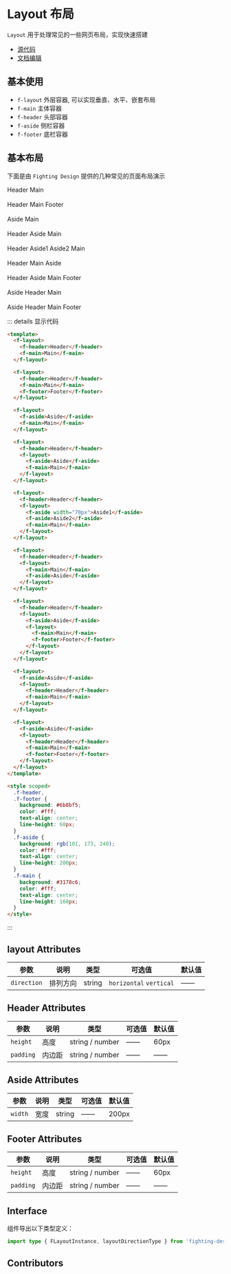 # Layout 布局

`Layout` 用于处理常见的一些网页布局，实现快速搭建

- [源代码](https://github.com/FightingDesign/fighting-design/tree/master/packages/fighting-design/layout)
- [文档编辑](https://github.com/FightingDesign/fighting-design/blob/master/docs/docs/components/layout.md)

## 基本使用

- `f-layout` 外层容器, 可以实现垂直、水平、嵌套布局
- `f-main` 主体容器
- `f-header` 头部容器
- `f-aside` 侧栏容器
- `f-footer` 底栏容器

## 基本布局

下面是由 `Fighting Design` 提供的几种常见的页面布局演示

<f-layout>
  <f-header>Header</f-header>
  <f-main>Main</f-main>
</f-layout>

<br />
<br />

<f-layout>
  <f-header>Header</f-header>
  <f-main>Main</f-main>
  <f-footer>Footer</f-footer>
</f-layout>

<br />
<br />

<f-layout>
  <f-aside>Aside</f-aside>
  <f-main>Main</f-main>
</f-layout>

<br />
<br />

<f-layout>
  <f-header>Header</f-header>
  <f-layout>
  <f-aside>Aside</f-aside>
  <f-main>Main</f-main>
</f-layout>
</f-layout>

<br />
<br />

<f-layout>
<f-header>Header</f-header>
<f-layout>
<f-aside width="70px">Aside1</f-aside>
<f-aside>Aside2</f-aside>
<f-main>Main</f-main>
</f-layout>
</f-layout>

<br />
<br />

<f-layout>
  <f-header>Header</f-header>
  <f-layout>
  <f-main>Main</f-main>
  <f-aside>Aside</f-aside>
</f-layout>
</f-layout>

<br />
<br />

<f-layout>
<f-header>Header</f-header>
<f-layout>
<f-aside>Aside</f-aside>
<f-layout>
<f-main>Main</f-main>
<f-footer>Footer</f-footer>
</f-layout>
</f-layout>
</f-layout>

<br />
<br />

<f-layout>
<f-aside>Aside</f-aside>
<f-layout>
<f-header>Header</f-header>
<f-main>Main</f-main>
</f-layout>
</f-layout>

<br />
<br />

<f-layout>
<f-aside>Aside</f-aside>
<f-layout>
<f-header>Header</f-header>
<f-main>Main</f-main>
<f-footer>Footer</f-footer>
</f-layout>
</f-layout>

::: details 显示代码

```html
<template>
  <f-layout>
    <f-header>Header</f-header>
    <f-main>Main</f-main>
  </f-layout>

  <f-layout>
    <f-header>Header</f-header>
    <f-main>Main</f-main>
    <f-footer>Footer</f-footer>
  </f-layout>

  <f-layout>
    <f-aside>Aside</f-aside>
    <f-main>Main</f-main>
  </f-layout>

  <f-layout>
    <f-header>Header</f-header>
    <f-layout>
      <f-aside>Aside</f-aside>
      <f-main>Main</f-main>
    </f-layout>
  </f-layout>

  <f-layout>
    <f-header>Header</f-header>
    <f-layout>
      <f-aside width="70px">Aside1</f-aside>
      <f-aside>Aside2</f-aside>
      <f-main>Main</f-main>
    </f-layout>
  </f-layout>

  <f-layout>
    <f-header>Header</f-header>
    <f-layout>
      <f-main>Main</f-main>
      <f-aside>Aside</f-aside>
    </f-layout>
  </f-layout>

  <f-layout>
    <f-header>Header</f-header>
    <f-layout>
      <f-aside>Aside</f-aside>
      <f-layout>
        <f-main>Main</f-main>
        <f-footer>Footer</f-footer>
      </f-layout>
    </f-layout>
  </f-layout>

  <f-layout>
    <f-aside>Aside</f-aside>
    <f-layout>
      <f-header>Header</f-header>
      <f-main>Main</f-main>
    </f-layout>
  </f-layout>

  <f-layout>
    <f-aside>Aside</f-aside>
    <f-layout>
      <f-header>Header</f-header>
      <f-main>Main</f-main>
      <f-footer>Footer</f-footer>
    </f-layout>
  </f-layout>
</template>

<style scoped>
  .f-header,
  .f-footer {
    background: #6b8bf5;
    color: #fff;
    text-align: center;
    line-height: 60px;
  }
  .f-aside {
    background: rgb(101, 173, 240);
    color: #fff;
    text-align: center;
    line-height: 200px;
  }
  .f-main {
    background: #3178c6;
    color: #fff;
    text-align: center;
    line-height: 160px;
  }
</style>
```

:::

## layout Attributes

| 参数        | 说明     | 类型   | 可选值                  | 默认值 |
| ----------- | -------- | ------ | ----------------------- | ------ |
| `direction` | 排列方向 | string | `horizontal` `vertical` | ——     |

## Header Attributes

| 参数      | 说明   | 类型            | 可选值 | 默认值 |
| --------- | ------ | --------------- | ------ | ------ |
| `height`  | 高度   | string / number | ——     | 60px   |
| `padding` | 内边距 | string / number | ——     | ——     |

## Aside Attributes

| 参数    | 说明 | 类型   | 可选值 | 默认值 |
| ------- | ---- | ------ | ------ | ------ |
| `width` | 宽度 | string | ——     | 200px  |

## Footer Attributes

| 参数      | 说明   | 类型            | 可选值 | 默认值 |
| --------- | ------ | --------------- | ------ | ------ |
| `height`  | 高度   | string / number | ——     | 60px   |
| `padding` | 内边距 | string / number | ——     | ——     |

## Interface

组件导出以下类型定义：

```ts
import type { FLayoutInstance, layoutDirectionType } from 'fighting-design'
```

## Contributors

<a href="https://github.com/Tyh2001" target="_blank">
  <f-avatar round src="https://avatars.githubusercontent.com/u/73180970?v=4" />
</a>

<a href="https://github.com/XiaoLi-sach" target="_blank">
  <f-avatar round src="https://avatars.githubusercontent.com/u/55753927?v=4" />
</a>

<style scoped>
 .f-header,
  .f-footer {
    background: #6b8bf5;
    color: #fff;
    text-align: center;
    line-height: 60px;
  }
  .f-aside {
    background: rgb(101, 173, 240);
    color: #fff;
    text-align: center;
    line-height: 200px;
  }
  .f-main {
    background: #3178c6;
    color: #fff;
    text-align: center;
    line-height: 160px;
  }
</style>
